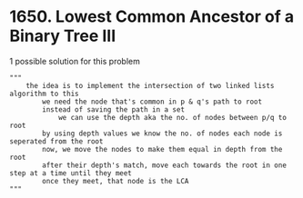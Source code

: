 # 1650. Lowest Common Ancestor of a Binary Tree III

1 possible solution for this problem  


```
"""
    the idea is to implement the intersection of two linked lists algorithm to this
        we need the node that's common in p & q's path to root
        instead of saving the path in a set
            we can use the depth aka the no. of nodes between p/q to root
        by using depth values we know the no. of nodes each node is seperated from the root
        now, we move the nodes to make them equal in depth from the root
        after their depth's match, move each towards the root in one step at a time until they meet
        once they meet, that node is the LCA
"""
```

